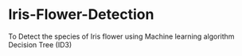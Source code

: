 # Iris-Flower-Detection
To Detect the species of Iris flower using Machine learning algorithm Decision Tree (ID3)
